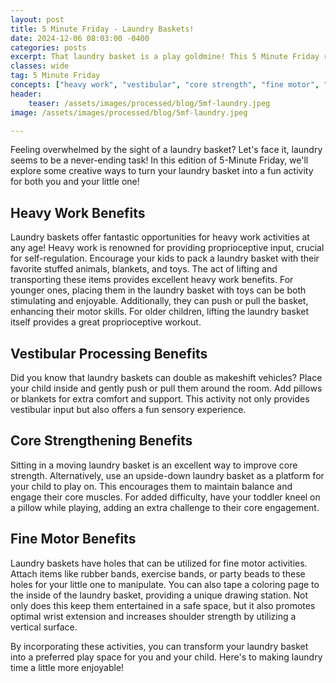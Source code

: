 ```yaml
---
layout: post
title: 5 Minute Friday - Laundry Baskets!
date: 2024-12-06 08:03:00 -0400
categories: posts
excerpt: That laundry basket is a play goldmine! This 5 Minute Friday reveals how to use it for heavy work, vestibular input, core strengthening, and fine motor fun for your little one. Make chores playful!
classes: wide
tag: 5 Minute Friday
concepts: ["heavy work", "vestibular", "core strength", "fine motor", "play ideas"]
header:
    teaser: /assets/images/processed/blog/5mf-laundry.jpeg
image: /assets/images/processed/blog/5mf-laundry.jpeg

---
```



Feeling overwhelmed by the sight of a laundry basket? Let's face it, laundry seems to be a never-ending task! In this edition of 5-Minute Friday, we'll explore some creative ways to turn your laundry basket into a fun activity for both you and your little one!


## Heavy Work Benefits

Laundry baskets offer fantastic opportunities for heavy work activities at any age! Heavy work is renowned for providing proprioceptive input, crucial for self-regulation. Encourage your kids to pack a laundry basket with their favorite stuffed animals, blankets, and toys. The act of lifting and transporting these items provides excellent heavy work benefits. For younger ones, placing them in the laundry basket with toys can be both stimulating and enjoyable. Additionally, they can push or pull the basket, enhancing their motor skills. For older children, lifting the laundry basket itself provides a great proprioceptive workout.

## Vestibular Processing Benefits

Did you know that laundry baskets can double as makeshift vehicles? Place your child inside and gently push or pull them around the room. Add pillows or blankets for extra comfort and support. This activity not only provides vestibular input but also offers a fun sensory experience.

## Core Strengthening Benefits

Sitting in a moving laundry basket is an excellent way to improve core strength. Alternatively, use an upside-down laundry basket as a platform for your child to play on. This encourages them to maintain balance and engage their core muscles. For added difficulty, have your toddler kneel on a pillow while playing, adding an extra challenge to their core engagement.

## Fine Motor Benefits

Laundry baskets have holes that can be utilized for fine motor activities. Attach items like rubber bands, exercise bands, or party beads to these holes for your little one to manipulate. You can also tape a coloring page to the inside of the laundry basket, providing a unique drawing station. Not only does this keep them entertained in a safe space, but it also promotes optimal wrist extension and increases shoulder strength by utilizing a vertical surface.

By incorporating these activities, you can transform your laundry basket into a preferred play space for you and your child. Here's to making laundry time a little more enjoyable!

